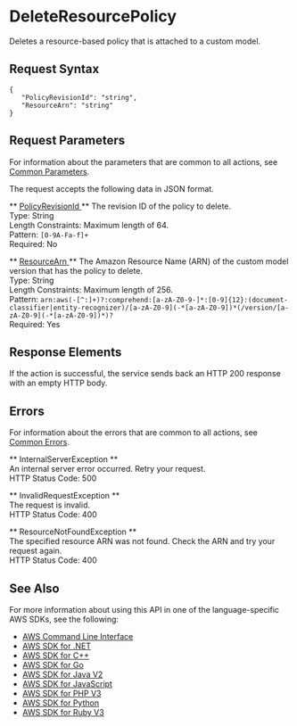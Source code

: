 # DeleteResourcePolicy<a name="API_DeleteResourcePolicy"></a>

Deletes a resource\-based policy that is attached to a custom model\.

## Request Syntax<a name="API_DeleteResourcePolicy_RequestSyntax"></a>

```
{
   "PolicyRevisionId": "string",
   "ResourceArn": "string"
}
```

## Request Parameters<a name="API_DeleteResourcePolicy_RequestParameters"></a>

For information about the parameters that are common to all actions, see [Common Parameters](CommonParameters.md)\.

The request accepts the following data in JSON format\.

 ** [ PolicyRevisionId ](#API_DeleteResourcePolicy_RequestSyntax) **   <a name="comprehend-DeleteResourcePolicy-request-PolicyRevisionId"></a>
The revision ID of the policy to delete\.  
Type: String  
Length Constraints: Maximum length of 64\.  
Pattern: `[0-9A-Fa-f]+`   
Required: No

 ** [ ResourceArn ](#API_DeleteResourcePolicy_RequestSyntax) **   <a name="comprehend-DeleteResourcePolicy-request-ResourceArn"></a>
The Amazon Resource Name \(ARN\) of the custom model version that has the policy to delete\.  
Type: String  
Length Constraints: Maximum length of 256\.  
Pattern: `arn:aws(-[^:]+)?:comprehend:[a-zA-Z0-9-]*:[0-9]{12}:(document-classifier|entity-recognizer)/[a-zA-Z0-9](-*[a-zA-Z0-9])*(/version/[a-zA-Z0-9](-*[a-zA-Z0-9])*)?`   
Required: Yes

## Response Elements<a name="API_DeleteResourcePolicy_ResponseElements"></a>

If the action is successful, the service sends back an HTTP 200 response with an empty HTTP body\.

## Errors<a name="API_DeleteResourcePolicy_Errors"></a>

For information about the errors that are common to all actions, see [Common Errors](CommonErrors.md)\.

 ** InternalServerException **   
An internal server error occurred\. Retry your request\.  
HTTP Status Code: 500

 ** InvalidRequestException **   
The request is invalid\.  
HTTP Status Code: 400

 ** ResourceNotFoundException **   
The specified resource ARN was not found\. Check the ARN and try your request again\.  
HTTP Status Code: 400

## See Also<a name="API_DeleteResourcePolicy_SeeAlso"></a>

For more information about using this API in one of the language\-specific AWS SDKs, see the following:
+  [ AWS Command Line Interface](https://docs.aws.amazon.com/goto/aws-cli/comprehend-2017-11-27/DeleteResourcePolicy) 
+  [ AWS SDK for \.NET](https://docs.aws.amazon.com/goto/DotNetSDKV3/comprehend-2017-11-27/DeleteResourcePolicy) 
+  [ AWS SDK for C\+\+](https://docs.aws.amazon.com/goto/SdkForCpp/comprehend-2017-11-27/DeleteResourcePolicy) 
+  [ AWS SDK for Go](https://docs.aws.amazon.com/goto/SdkForGoV1/comprehend-2017-11-27/DeleteResourcePolicy) 
+  [ AWS SDK for Java V2](https://docs.aws.amazon.com/goto/SdkForJavaV2/comprehend-2017-11-27/DeleteResourcePolicy) 
+  [ AWS SDK for JavaScript](https://docs.aws.amazon.com/goto/AWSJavaScriptSDK/comprehend-2017-11-27/DeleteResourcePolicy) 
+  [ AWS SDK for PHP V3](https://docs.aws.amazon.com/goto/SdkForPHPV3/comprehend-2017-11-27/DeleteResourcePolicy) 
+  [ AWS SDK for Python](https://docs.aws.amazon.com/goto/boto3/comprehend-2017-11-27/DeleteResourcePolicy) 
+  [ AWS SDK for Ruby V3](https://docs.aws.amazon.com/goto/SdkForRubyV3/comprehend-2017-11-27/DeleteResourcePolicy) 